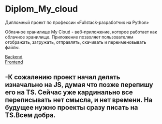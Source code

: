# Diplom_My_cloud
Дипломный проект по профессии «Fullstack-разработчик на Python»

Облачное хранилище My Cloud - веб-приложение, которое работает как облачное хранилище. Приложение позволяет пользователям отображать, загружать, отправлять, скачивать и переименовывать файлы.


[Backend](/mycloud/README.MD) \
[Frontend](/frontend/README.MD)



-К сожалению проект начал делать изначально на JS, думая что позже перепишу его на TS. Сейчас уже кардинально все переписывать нет смысла, и нет времени. На будущее нужно проекты сразу писать на TS.Всем добра.
-


